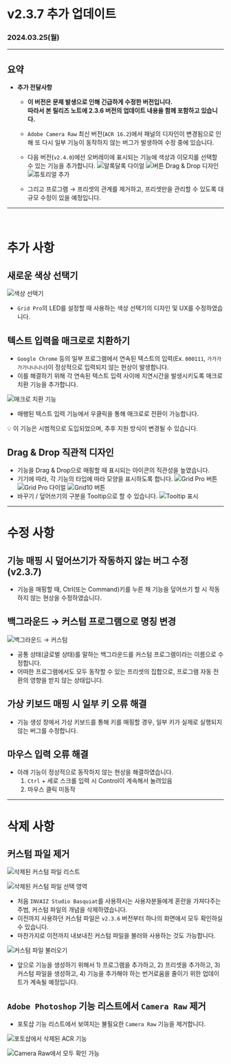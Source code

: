 # v2.3.7 추가 업데이트

### 2024.03.25(월)

---

## 요약

- **추가 전달사항**

  - **이 버전은 문제 발생으로 인해 긴급하게 수정한 버전입니다.  
    따라서 본 릴리즈 노트에 2.3.6 버전의 업데이트 내용을 함께 포함하고 있습니다.**
  - `Adobe Camera Raw` 최신 버전(`ACR 16.2`)에서 패널의 디자인이 변경됨으로 인해 또 다시 일부 기능이 동작하지 않는 버그가 발생하여 수정 중에 있습니다.
  - 다음 버전(`v2.4.0`)에선 오버레이에 표시되는 기능에 색상과 이모지를 선택할 수 있는 기능을 추가합니다.
    ![알록달록 다이얼](../assets/v2.3.6/colorful.png)
    ![버튼 Drag & Drop 디자인](../assets/v2.3.6/colorful_drag.png)
    ![튜토리얼 추가](../assets/v2.3.6/tooltip.png)

  - 그리고 프로그램 → 프리셋의 관계를 제거하고, 프리셋만을 관리할 수 있도록 대규모 수정이 있을 예정입니다.

---

<br />

# 추가 사항

## 새로운 색상 선택기

![색상 선택기](../assets/v2.3.6/new_color_selector.png)

- `Grid Pro`의 LED를 설정할 때 사용하는 색상 선택기의 디자인 및 UX를 수정하였습니다.

## 텍스트 입력을 매크로로 치환하기

- `Google Chrome` 등의 일부 프로그램에서 연속된 텍스트의 입력(Ex. `000111`, `가가가가가나나나나`)이 정상적으로 입력되지 않는 현상이 발생합니다.
- 이를 해결하기 위해 각 연속된 텍스트 입력 사이에 지연시간을 발생시키도록 매크로 치환 기능을 추가합니다.

![매크로 치환 기능](../assets/v2.3.6/swap_text_to_macro.gif)

- 매팽된 텍스트 입력 기능에서 우클릭을 통해 매크로로 전환이 가능합니다.

<aside>
💡 이 기능은 시범적으로 도입되었으며, 추후 지원 방식이 변경될 수 있습니다.

</aside>

## Drag & Drop 직관적 디자인

- 기능을 Drag & Drop으로 매핑할 때 표시되는 아이콘의 직관성을 높였습니다.
- 기기에 따라, 각 기능의 타입에 따라 모양을 표시하도록 합니다.
  ![Grid Pro 버튼](../assets/v2.3.6/grid_pro_button_icon.png)
  ![Grid Pro 다이얼](../assets/v2.3.6/grid_pro_dial_icon.png)
  ![Grid10 버튼](../assets/v2.3.6/grid_pro_dial_icon.png)
- 바꾸기 / 덮어쓰기의 구분을 Tooltip으로 할 수 있습니다.
  ![Tooltip 표시](../assets/v2.3.6/swap_tooltip.png)

---

# 수정 사항

## 기능 매핑 시 덮어쓰기가 작동하지 않는 버그 수정 (v2.3.7)

- 기능을 매핑할 때, Ctrl(또는 Command)키를 누른 채 기능을 덮어쓰기 할 시 작동하지 않는 현상을 수정하였습니다.

## 백그라운드 → 커스텀 프로그램으로 명칭 변경

![백그라운드 → 커스텀](../assets/v2.3.6/background_to_custom.png)

- 공통 상태(글로벌 상태)를 말하는 백그라운드를 커스텀 프로그램이라는 이름으로 수정합니다.
- 어떠한 프로그램에서도 모두 동작할 수 있는 프리셋의 집합으로, 프로그램 자동 전환의 영향을 받지 않는 상태입니다.

## 가상 키보드 매핑 시 일부 키 오류 해결

- 기능 생성 창에서 가상 키보드를 통해 키를 매핑할 경우, 일부 키가 실제로 실행되지 않는 버그를 수정합니다.

## 마우스 입력 오류 해결

- 아래 기능이 정상적으로 동작하지 않는 현상을 해결하였습니다.
  1. `Ctrl` + 세로 스크롤 입력 시 Control이 계속해서 눌려있음
  2. 마우스 클릭 미동작

---

# 삭제 사항

## 커스텀 파일 제거

![삭제된 커스텀 파일 리스트](../assets/v2.3.6/removed_custom_file_list.png)

![삭제된 커스텀 파일 선택 영역](../assets/v2.3.6/removed_custom_file_selector.png)

- 처음 `INVAIZ Studio Basquiat`를 사용하시는 사용자분들에게 혼란을 가져다주는 주범, 커스텀 파일의 개념을 삭제하였습니다.
- 이전까지 사용하던 커스텀 파일은 `v2.3.6` 버전부터 하나의 화면에서 모두 확인하실 수 있습니다.
- 마찬가지로 이전까지 내보내진 커스텀 파일을 불러와 사용하는 것도 가능합니다.

![커스텀 파일 불러오기](../assets/v2.3.6/import_custom_file.gif)

- 앞으로 기능을 생성하기 위해서 1) 프로그램을 추가하고, 2) 프리셋을 추가하고, 3) 커스텀 파일을 생성하고, 4) 기능을 추가해야 하는 번거로움을 줄이기 위한 업데이트가 계속될 예정입니다.

## `Adobe Photoshop` 기능 리스트에서 `Camera Raw` 제거

- 포토샵 기능 리스트에서 보여지는 불필요한 `Camera Raw` 기능을 제거합니다.

![포토샵에서 삭제된 `ACR` 기능](../assets/v2.3.6/removed_acr_on_photoshop.png)

![`Camera Raw`에서 모두 확인 가능](../assets/v2.3.6/view_on_acr.png)
